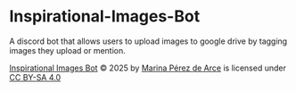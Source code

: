 # Inspirational-Images-Bot
A discord bot that allows users to upload images to google drive by tagging images they upload or mention.

<a href="https://github.com/marinaposting/Inspirational-Images-Bot">Inspirational Images Bot</a> © 2025 by <a href="https://mauru.carrd.co">Marina Pérez de Arce</a> is licensed under <a href="https://creativecommons.org/licenses/by-sa/4.0/">CC BY-SA 4.0</a><img src="https://mirrors.creativecommons.org/presskit/icons/cc.svg" alt="" style="max-width: 1em;max-height:1em;margin-left: .2em;"><img src="https://mirrors.creativecommons.org/presskit/icons/by.svg" alt="" style="max-width: 1em;max-height:1em;margin-left: .2em;"><img src="https://mirrors.creativecommons.org/presskit/icons/sa.svg" alt="" style="max-width: 1em;max-height:1em;margin-left: .2em;">
